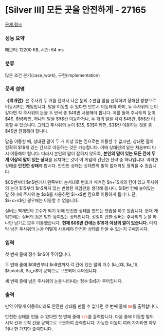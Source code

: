 # [Silver III] 모든 곳을 안전하게 - 27165 

[문제 링크](https://www.acmicpc.net/problem/27165) 

### 성능 요약

메모리: 12200 KB, 시간: 64 ms

### 분류

많은 조건 분기(case_work), 구현(implementation)

### 문제 설명

<p><strong>《백개먼》</strong>은 주사위 두 개를 던져서 나온 눈의 수만큼 말을 선택하여 정해진 방향으로 이동시키는 게임입니다. 말을 이동할 수 있다면 반드시 이동해야 하며, 두 주사위의 눈이 같다면 각 주사위의 눈을 두 번씩 총 $4$번 사용해야 합니다. 예를 들어 주사위의 눈이 $4$, $5$라면, 하나의 말을 $9$칸 이동하거나, 두 개의 말을 각각 $4$칸, $5$칸 이동할 수 있습니다. 그리고 주사위의 눈이 $3$, $3$이라면, $3$칸 이동하는 것을 총 $4$번 진행해야 합니다.</p>

<p>말을 이동할 때, 상대편 말이 두 개 이상 있는 칸으로는 이동할 수 없지만, 상대편 말이 정확히 $1$개 있는 칸으로 이동하는 것은 가능합니다. 이때 상대편의 말은 처음부터 다시 이동해야 합니다. 따라서 본인의 말이 잡히지 않도록, <strong>본인의 말이 있는 모든 칸에 두 개 이상의 말이 있는 상태</strong>를 유지하는 것이 이 게임의 간단한 전략 중 하나입니다. 이러한 상태를 <strong>안전한 상태</strong>라 합시다. 안전한 상태는 상대편의 말이 없더라도 정의될 수 있습니다.</p>

<p>$0$번부터 $n$번까지 왼쪽부터 순서대로 번호가 매겨진 $n+1$개의 칸이 있고 주사위의 눈이 $1$부터 $n$까지 있는 변형된 게임판을 생각해 봅시다. $i$번 칸에 놓여있는 말 하나에 주사위 눈 $x$를 사용하면 $i+x$번 칸으로 이동하게 됩니다. 단, $i+x>n$인 경우에는 이동할 수 없습니다.</p>

<p>실버는 백개먼의 고수가 되기 위해 안전한 상태를 만드는 연습을 하고 있습니다. 현재 게임판에는 실버의 검은 말만 놓여있는 상태입니다. 성질이 급한 실버는 주사위의 눈을 하나만 남기고 모두 이동했습니다. <strong>현재 $0$번 칸에는 $1$개 이상의 말이 있습니다.</strong> 마지막 남은 주사위의 눈을 어떻게 사용해야 안전한 상태를 만들 수 있는지 구해봅시다.</p>

### 입력 

 <p>첫 번째 줄에 정수 $n$이 주어집니다.</p>

<p>두 번째 줄에 $0$번부터 $n$번까지 각 칸에 있는 말의 개수 $a_0$, $a_1$, $\cdots$, $a_n$이 공백으로 구분되어 주어집니다.</p>

<p>세 번째 줄에 남은 주사위의 눈을 나타내는 정수 $x$가 주어집니다.</p>

### 출력 

 <p>만약 어떻게 이동하더라도 안전한 상태를 만들 수 없다면 첫 번째 줄에 <span style="color:#e74c3c;"><code>NO</code></span>를 출력합니다.</p>

<p>안전한 상태를 만들 수 있다면 첫 번째 줄에 <span style="color:#e74c3c;"><code>YES</code></span>를 출력합니다. 다음 줄에 이동할 말의 시작 칸과 도착 칸을 공백으로 구분하여 출력합니다. 가능한 이동이 여러 가지라면 아무거나 한 가지만 출력합니다.</p>

